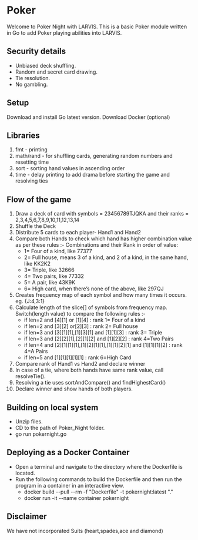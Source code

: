# Poker
Welcome to Poker Night with LARVIS.
This is a basic Poker module written in Go to add Poker playing abilities into LARVIS.

## Security details
- Unbiased deck shuffling.
- Random and secret card drawing.
- Tie resolution.
- No gambling.

## Setup
Download and install Go latest version.
Download Docker (optional)

## Libraries
1. fmt - printing
2. math/rand - for shuffling cards, generating random numbers and resetting time
3. sort - sorting hand values in ascending order
4. time - delay printing to add drama before starting the game and resolving ties

## Flow of the game
1. Draw a deck of card with symbols = 23456789TJQKA and their ranks = 2,3,4,5,6,7,8,9,10,11,12,13,14
2. Shuffle the Deck
3. Distribute 5 cards to each player- Hand1 and Hand2
4. Compare both Hands to check which hand has higher combination value as per these rules :-
    Combinations and their Rank in order of value:
    - 1= Four of a kind, like 77377
    - 2= Full house, means 3 of a kind, and 2 of a kind, in the same hand, like KK2K2
    - 3= Triple, like 32666
    - 4= Two pairs, like 77332
    - 5= A pair, like 43K9K
    - 6= High card, when there’s none of the above, like 297QJ
5. Creates frequency map of each symbol and how many times it occurs. eg. {J:4,3:1}
6. Calculate length of the slice[] of symbols from frequency map. Switch(length value) to compare the following rules :-
    - if len=2 and [4][1] or [1][4] : rank 1= Four of a kind
    - if len=2 and [3][2] or[2][3]  : rank 2= Full house
    - if len=3 and [3][1][1],[1][3][1] and [1][1][3] : rank 3= Triple
    - if len=3 and [2][2][1],[2][1][2] and [1][2][2] : rank 4=Two Pairs
    - if len=4 and [2][1][1][1],[1][2][1][1],[1][1][2][1] and [1][1][1][2] : rank 4=A Pairs
    - if len=5 and [1][1][1][1][1]  : rank 6=High Card
7. Compare rank of Hand1 vs Hand2 and declare winner
8. In case of a tie, where both hands have same rank value, call resolveTie(). 
9. Resolving a tie uses sortAndCompare() and findHighestCard()
10. Declare winner and show hands of both players.

## Building on local system

- Unzip files.
- CD to the path of Poker_Night folder.
- go run pokernight.go

## Deploying as a Docker Container
- Open a terminal and navigate to the directory where the Dockerfile is located.
- Run the following commands to build the Dockerfile and then run the program in a container in an interactive view.
    - docker build --pull --rm -f "Dockerfile" -t pokernight:latest "." 
    - docker run -it --name container pokernight



## Disclaimer
We have not incorporated Suits (heart,spades,ace and diamond)
